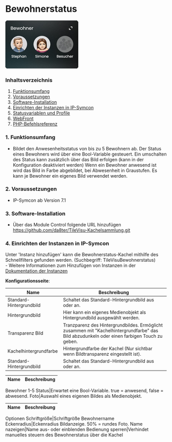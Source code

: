 # Bewohnerstatus
![Bewohnerstatus-Kachel](https://github.com/da8ter/images/blob/main/bewohner_status.jpg)

### Inhaltsverzeichnis

1. [Funktionsumfang](#1-funktionsumfang)
2. [Voraussetzungen](#2-voraussetzungen)
3. [Software-Installation](#3-software-installation)
4. [Einrichten der Instanzen in IP-Symcon](#4-einrichten-der-instanzen-in-ip-symcon)
5. [Statusvariablen und Profile](#5-statusvariablen-und-profile)
6. [WebFront](#6-webfront)
7. [PHP-Befehlsreferenz](#7-php-befehlsreferenz)

### 1. Funktionsumfang

* Bildet den Anwesenheitsstatus von bis zu 5 Bewohnern ab. Der Status eines Bewohners wird über eine Bool-Variable gesteuert. Ein umschalten des Status kann zusätzlich über das Bild erfolgen (kann in der Konfiguration deaktiviert werden) Wenn ein Bewohner anwesend ist wird das Bild in Farbe abgebildet, bei Abwesenheit in Graustufen. Es kann je Bewohner ein eigenes Bild verwendet werden. 

### 2. Voraussetzungen

- IP-Symcon ab Version 7.1

### 3. Software-Installation

* Über das Module Control folgende URL hinzufügen
https://github.com/da8ter/TileVisu-Kachelsammlung.git


### 4. Einrichten der Instanzen in IP-Symcon

 Unter 'Instanz hinzufügen' kann die Bewohnerstatus-Kachel mithilfe des Schnellfilters gefunden werden. (Suchbegriff: TileVisuBewohnerstatus)  
	- Weitere Informationen zum Hinzufügen von Instanzen in der [Dokumentation der Instanzen](https://www.symcon.de/service/dokumentation/konzepte/instanzen/#Instanz_hinzufügen)

__Konfigurationsseite__:

Name     | Beschreibung
-------- | ------------------
Standard-Hintergrundbild|Schaltet das Standard-Hintergrundbild aus oder an.
Hintergrundbild|Hier kann ein eigenes Medienobjekt als Hintergrundbild ausgewählt werden.
Transparenz Bild|Tranzparenz des Hintergrundbildes. Ermöglicht zusammen mit "Kachelhintergrundfarbe" das Bild abzudunkeln oder einen farbigen Touch zu geben. 
Kachelhintergrundfarbe|Hintergrundfarbe der Kachel (Nur sichtbar wenn Bildtransparenz eingestellt ist).
Standard-Hintergrundbild|Schaltet das Standard-Hintergrundbild aus oder an.

Name     | Beschreibung
-------- | ------------------
Bewohner 1-5
Status|Erwartet eine Bool-Variable. true = anwesend, false = abwesend.
Foto|Auswahl eines eigenen Bildes als Medienobjekt.

Name     | Beschreibung
-------- | ------------------
Optionen
Schriftgröße|Schriftgröße Bewohnername
Eckenradius|Eckenradius Bildanzeige. 50% = rundes Foto.
Name nazeigen|Name aus- oder einblenden
Bedienung sperren|Verhindet manuelles steuern des Bewohnerstatus über die Kachel

